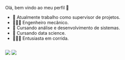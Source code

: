 Olá, bem vindo ao meu perfil 🤟

- 🔭 Atualmente trabalho como supervisor de projetos.
- 👷🏽‍♂️ Engenheiro mecânico.
- 🌱 Cursando análise e desenvolvimento de sistemas.
- 🎲 Cursando data science.
- 🏃🏽‍♂️ Entusiasta em corrida.

##

<div> 

  <a href = "mailto:eduardomirandah9@gmail.com"><img src="https://img.shields.io/badge/-Gmail-%23333?style=for-the-badge&logo=gmail&logoColor=white" target="_blank"></a>
  <a href="https://[www.linkedin.com/in/rafaella-ballerini-45875016a](https://www.linkedin.com/in/eduardo-miranda-652b3a107/)" target="_blank"><img src="https://img.shields.io/badge/-LinkedIn-%230077B5?style=for-the-badge&logo=linkedin&logoColor=white" target="_blank"></a> 
  
</div>
